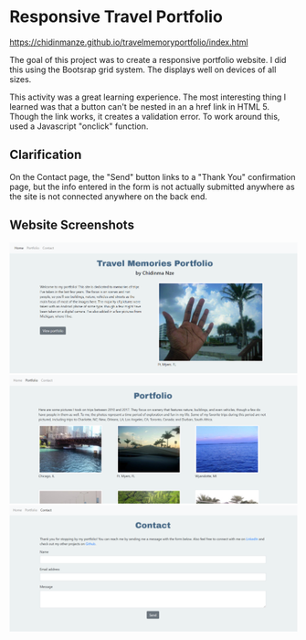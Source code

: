 # Responsive Travel Portfolio
https://chidinmanze.github.io/travelmemoryportfolio/index.html

The goal of this project was to create a responsive portfolio website. I did this using the Bootsrap grid system. The displays well on devices of all sizes.

This activity was a great learning experience. The most interesting thing I learned was that a button can't be nested in an a href link in HTML 5. Though the link works, it creates a validation error. To work around this, used a Javascript "onclick" function.
 
## Clarification
On the Contact page, the "Send" button links to a "Thank You" confirmation page, but the info entered in the form is not actually submitted anywhere as the site is not connected anywhere on the back end.

## Website Screenshots
<img src="https://github.com/chidinmanze/travelmemoryportfolio/blob/master/Portfolio1.PNG" alt="Home page screenshot">

<img src="https://github.com/chidinmanze/travelmemoryportfolio/blob/master/Portfolio2.PNG" alt="Portfolio page screenshot">

<img src="https://github.com/chidinmanze/travelmemoryportfolio/blob/master/Portfolio3.PNG" alt="Contact page screenshot">
